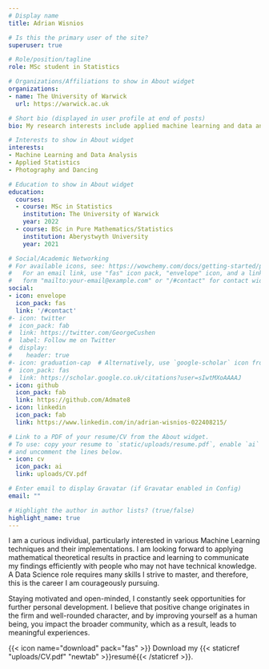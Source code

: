 ```yaml
---
# Display name
title: Adrian Wisnios

# Is this the primary user of the site?
superuser: true

# Role/position/tagline
role: MSc student in Statistics

# Organizations/Affiliations to show in About widget
organizations:
- name: The University of Warwick
  url: https://warwick.ac.uk

# Short bio (displayed in user profile at end of posts)
bio: My research interests include applied machine learning and data analysis.

# Interests to show in About widget
interests:
- Machine Learning and Data Analysis
- Applied Statistics
- Photography and Dancing

# Education to show in About widget
education:
  courses:
  - course: MSc in Statistics
    institution: The University of Warwick
    year: 2022
  - course: BSc in Pure Mathematics/Statistics
    institution: Aberystwyth University
    year: 2021

# Social/Academic Networking
# For available icons, see: https://wowchemy.com/docs/getting-started/page-builder/#icons
#   For an email link, use "fas" icon pack, "envelope" icon, and a link in the
#   form "mailto:your-email@example.com" or "/#contact" for contact widget.
social:
- icon: envelope
  icon_pack: fas
  link: '/#contact'
#- icon: twitter
#  icon_pack: fab
#  link: https://twitter.com/GeorgeCushen
#  label: Follow me on Twitter
#  display:
#    header: true
#- icon: graduation-cap  # Alternatively, use `google-scholar` icon from #`ai` icon pack
#  icon_pack: fas
#  link: https://scholar.google.co.uk/citations?user=sIwtMXoAAAAJ
- icon: github
  icon_pack: fab
  link: https://github.com/Admate8
- icon: linkedin
  icon_pack: fab
  link: https://www.linkedin.com/in/adrian-wisnios-022408215/

# Link to a PDF of your resume/CV from the About widget.
# To use: copy your resume to `static/uploads/resume.pdf`, enable `ai` icons in `params.toml`,
# and uncomment the lines below.
- icon: cv
  icon_pack: ai
  link: uploads/CV.pdf

# Enter email to display Gravatar (if Gravatar enabled in Config)
email: ""

# Highlight the author in author lists? (true/false)
highlight_name: true
---
```


I am a curious individual, particularly interested in various Machine Learning techniques and their implementations. I am looking forward to applying mathematical theoretical results in practice and learning to communicate my findings efficiently with people who may not have technical knowledge. A Data Science role requires many skills I strive to master, and therefore, this is the career I am courageously pursuing. 

Staying motivated and open-minded, I constantly seek opportunities for further personal development. I believe that positive change originates in the firm and well-rounded character, and by improving yourself as a human being, you impact the broader community, which as a result, leads to meaningful experiences. 


{{< icon name="download" pack="fas" >}} Download my {{< staticref "uploads/CV.pdf" "newtab" >}}resumé{{< /staticref >}}.
